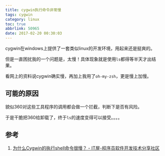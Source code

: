 ```yaml
---
title: cygwin执行命令非常慢
tags: cygwin
category: linux
toc: true
abbrlink: 50965
date: 2017-02-20 00:30:03
---
```



cygwin在windows上提供了一套类似linux的开发环境，用起来还是挺爽的。

但是一直困扰我的一个问题是，太慢！具体现象就是使用`ls`都得等半天才出结果。

看网上的资料说cygwin确实慢，再加上我用了`oh-my-zsh`，更是慢上加慢。

## 可能的原因

貌似360对这些工具程序的调用都会做一个拦截，判断下是否有风险。

于是干脆把360给卸载了，终于`ls`的速度变得可以接受。。。。


## 参考

1. [为什么Cygwin的执行shell命令很慢？ - IT屋-程序员软件开发技术分享社区](http://www.it1352.com/321952.html)

